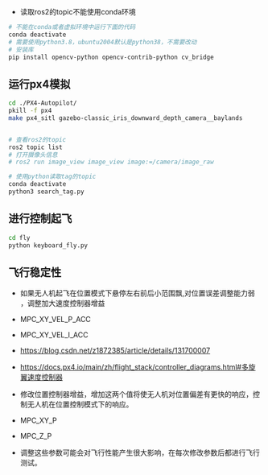 - 读取ros2的topic不能使用conda环境

```bash
# 不能在conda或者虚拟环境中运行下面的代码
conda deactivate
# 需要使用python3.8，ubuntu2004默认是python38，不需要改动
# 安装库
pip install opencv-python opencv-contrib-python cv_bridge
```

## 运行px4模拟

```bash
cd ./PX4-Autopilot/
pkill -f px4
make px4_sitl gazebo-classic_iris_downward_depth_camera__baylands


# 查看ros2的topic
ros2 topic list
# 打开摄像头信息
# ros2 run image_view image_view image:=/camera/image_raw

# 使用python读取tag的topic
conda deactivate
python3 search_tag.py
```

## 进行控制起飞

```bash
cd fly
python keyboard_fly.py
```

## 飞行稳定性

- 如果无人机起飞在位置模式下悬停左右前后小范围飘,对位置误差调整能力弱 ，调整加大速度控制器增益
- MPC_XY_VEL_P_ACC
- MPC_XY_VEL_I_ACC
- https://blog.csdn.net/z1872385/article/details/131700007
- https://docs.px4.io/main/zh/flight_stack/controller_diagrams.html#多旋翼速度控制器

- 修改位置控制器增益，增加这两个值将使无人机对位置偏差有更快的响应，控制无人机在位置控制模式下的响应。
- MPC_XY_P
- MPC_Z_P

- 调整这些参数可能会对飞行性能产生很大影响，在每次修改参数后都进行飞行测试。


